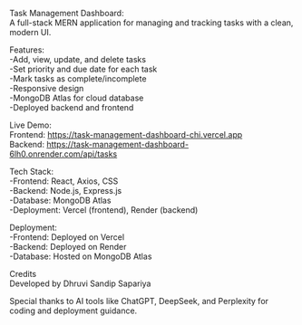 Task Management Dashboard:<br>
A full-stack MERN application for managing and tracking tasks with a clean, modern UI.

Features:<br>
-Add, view, update, and delete tasks <br>
-Set priority and due date for each task<br>
-Mark tasks as complete/incomplete<br>
-Responsive design<br>
-MongoDB Atlas for cloud database<br>
-Deployed backend and frontend<br>

Live Demo:<br>
Frontend: https://task-management-dashboard-chi.vercel.app <br>
Backend: https://task-management-dashboard-6lh0.onrender.com/api/tasks<br>

Tech Stack:<br>
-Frontend: React, Axios, CSS<br>
-Backend: Node.js, Express.js<br>
-Database: MongoDB Atlas<br>
-Deployment: Vercel (frontend), Render (backend)<br>

Deployment:<br>
-Frontend: Deployed on Vercel<br>
-Backend: Deployed on Render<br>
-Database: Hosted on MongoDB Atlas<br>

Credits<br>
Developed by Dhruvi Sandip Sapariya<br>

Special thanks to AI tools like ChatGPT, DeepSeek, and Perplexity for coding and deployment guidance.

